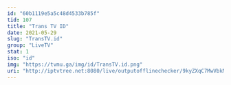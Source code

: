 ```yaml
---
id: "60b1119e5a5c48d4533b785f"
tid: 107
title: "Trans TV ID"
date: 2021-05-29
slug: "TransTV.id"
group: "LiveTV"
stat: 1
iso: "id"
img: "https://tvmu.ga/img/id/TransTV.id.png"
uri: "http://iptvtree.net:8080/live/outputofflinechecker/9kyZXqC7MwVbkMnJmf/162503.m3u8"
---
```


